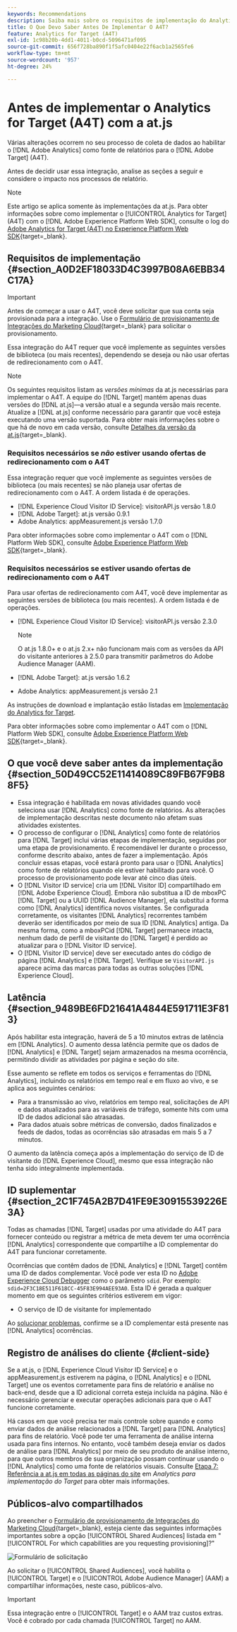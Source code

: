 ```yaml
---
keywords: Recommendations
description: Saiba mais sobre os requisitos de implementação do Analytics for [!DNL Target] (A4T) e o que considerar antes de implementar essa integração.
title: O Que Devo Saber Antes De Implementar O A4T?
feature: Analytics for Target (A4T)
exl-id: 1c98b20b-4dd1-4011-b0cd-5096471af095
source-git-commit: 656f728ba890f1f5afc0404e22f6acb1a2565fe6
workflow-type: tm+mt
source-wordcount: '957'
ht-degree: 24%

---
```


# Antes de implementar o Analytics for Target (A4T) com a at.js

Várias alterações ocorrem no seu processo de coleta de dados ao habilitar o [!DNL Adobe Analytics] como fonte de relatórios para o [!DNL Adobe Target] (A4T).

Antes de decidir usar essa integração, analise as seções a seguir e considere o impacto nos processos de relatório.

>[!NOTE]
>
>Este artigo se aplica somente às implementações da at.js. Para obter informações sobre como implementar o [!UICONTROL Analytics for Target] (A4T) com o [!DNL Adobe Experience Platform Web SDK], consulte o log do [Adobe Analytics for Target (A4T) no Experience Platform Web SDK](https://experienceleague.adobe.com/docs/target-dev/developer/a4t/overview-a4t.html?lang=pt-BR){target=_blank}.

## Requisitos de implementação {#section_A0D2EF18033D4C3997B08A6EBB34C17A}

>[!IMPORTANT]
>
>Antes de começar a usar o A4T, você deve solicitar que sua conta seja provisionada para a integração. Use o [Formulário de provisionamento de Integrações do Marketing Cloud](https://survey.adobe.com/jfe/form/SV_ekBHTLSoP5Zki2y){target=_blank} para solicitar o provisionamento.

Essa integração do A4T requer que você implemente as seguintes versões de biblioteca (ou mais recentes), dependendo se deseja ou não usar ofertas de redirecionamento com o A4T.

>[!NOTE]
>
>Os seguintes requisitos listam as *versões mínimas* da at.js necessárias para implementar o A4T. A equipe do [!DNL Target] mantém apenas duas versões do [!DNL at.js]—a versão atual e a segunda versão mais recente. Atualize a [!DNL at.js] conforme necessário para garantir que você esteja executando uma versão suportada. Para obter mais informações sobre o que há de novo em cada versão, consulte [Detalhes da versão da at.js](https://experienceleague.adobe.com/docs/target-dev/developer/client-side/at-js-implementation/target-atjs-versions.html?lang=pt-BR){target=_blank}.

### Requisitos necessários se *não* estiver usando ofertas de redirecionamento com o A4T

Essa integração requer que você implemente as seguintes versões de biblioteca (ou mais recentes) se não planeja usar ofertas de redirecionamento com o A4T. A ordem listada é de operações.

* [!DNL Experience Cloud Visitor ID Service]: visitorAPI.js versão 1.8.0
* [!DNL Adobe Target]: at.js versão 0.9.1
* Adobe Analytics: appMeasurement.js versão 1.7.0

Para obter informações sobre como implementar o A4T com o [!DNL Platform Web SDK], consulte [Adobe Experience Platform Web SDK](https://experienceleague.adobe.com/docs/target-dev/developer/client-side/aep-web-sdk.html?lang=pt-BR){target=_blank}.

### Requisitos necessários se estiver usando ofertas de redirecionamento com o A4T

Para usar ofertas de redirecionamento com A4T, você deve implementar as seguintes versões de biblioteca (ou mais recentes). A ordem listada é de operações.

* [!DNL Experience Cloud Visitor ID Service]: visitorAPI.js versão 2.3.0

  >[!NOTE]
  >
  >O at.js 1.8.0+ e o at.js 2.x+ não funcionam mais com as versões da API do visitante anteriores à 2.5.0 para transmitir parâmetros do Adobe Audience Manager (AAM).

* [!DNL Adobe Target]: at.js versão 1.6.2

* Adobe Analytics: appMeasurement.js versão 2.1

As instruções de download e implantação estão listadas em [Implementação do Analytics for Target](/help/main/c-integrating-target-with-mac/a4t/a4timplementation.md).

Para obter informações sobre como implementar o A4T com o [!DNL Platform Web SDK], consulte [Adobe Experience Platform Web SDK](https://experienceleague.adobe.com/docs/target-dev/developer/client-side/aep-web-sdk.html?lang=pt-BR){target=_blank}.

## O que você deve saber antes da implementação {#section_50D49CC52E11414089C89FB67F9B88F5}

* Essa integração é habilitada em novas atividades quando você seleciona usar [!DNL Analytics] como fonte de relatórios. As alterações de implementação descritas neste documento não afetam suas atividades existentes.
* O processo de configurar o [!DNL Analytics] como fonte de relatórios para [!DNL Target] inclui várias etapas de implementação, seguidas por uma etapa de provisionamento. É recomendável ler durante o processo, conforme descrito abaixo, antes de fazer a implementação. Após concluir essas etapas, você estará pronto para usar o [!DNL Analytics] como fonte de relatórios quando ele estiver habilitado para você. O processo de provisionamento pode levar até cinco dias úteis.
* O [!DNL Visitor ID service] cria um [!DNL Visitor ID] compartilhado em [!DNL Adobe Experience Cloud]. Embora não substitua a ID de mboxPC [!DNL Target] ou a UUID [!DNL Audience Manager], ela substitui a forma como [!DNL Analytics] identifica novos visitantes. Se configurada corretamente, os visitantes [!DNL Analytics] recorrentes também deverão ser identificados por meio de sua ID [!DNL Analytics] antiga. Da mesma forma, como a mboxPCid [!DNL Target] permanece intacta, nenhum dado de perfil de visitante do [!DNL Target] é perdido ao atualizar para o [!DNL Visitor ID service].
* O [!DNL Visitor ID service] deve ser executado antes do código de página [!DNL Analytics] e [!DNL Target]. Verifique se `VisitorAPI.js` aparece acima das marcas para todas as outras soluções [!DNL Experience Cloud].

## Latência {#section_9489BE6FD21641A4844E591711E3F813}

Após habilitar esta integração, haverá de 5 a 10 minutos extras de latência em [!DNL Analytics]. O aumento dessa latência permite que os dados de [!DNL Analytics] e [!DNL Target] sejam armazenados na mesma ocorrência, permitindo dividir as atividades por página e seção do site.

Esse aumento se reflete em todos os serviços e ferramentas do [!DNL Analytics], incluindo os relatórios em tempo real e em fluxo ao vivo, e se aplica aos seguintes cenários:

* Para a transmissão ao vivo, relatórios em tempo real, solicitações de API e dados atualizados para as variáveis de tráfego, somente hits com uma ID de dados adicional são atrasadas.
* Para dados atuais sobre métricas de conversão, dados finalizados e feeds de dados, todas as ocorrências são atrasadas em mais 5 a 7 minutos.

O aumento da latência começa após a implementação do serviço de ID de visitante do [!DNL Experience Cloud], mesmo que essa integração não tenha sido integralmente implementada.

## ID suplementar  {#section_2C1F745A2B7D41FE9E30915539226E3A}

Todas as chamadas [!DNL Target] usadas por uma atividade do A4T para fornecer conteúdo ou registrar a métrica de meta devem ter uma ocorrência [!DNL Analytics] correspondente que compartilhe a ID complementar do A4T para funcionar corretamente.

Ocorrências que contêm dados de [!DNL Analytics] e [!DNL Target] contêm uma ID de dados complementar. Você pode ver esta ID no [Adobe Experience Cloud Debugger](https://experienceleague.adobe.com/docs/debugger/using/experience-cloud-debugger.html?lang=pt-BR) como o parâmetro `sdid`. Por exemplo: `sdid=2F3C18E511F618CC-45F83E994AEE93A0`. Esta ID é gerada a qualquer momento em que os seguintes critérios estiverem em vigor:

* O serviço de ID de visitante for implementado

Ao [solucionar problemas](/help/main/c-integrating-target-with-mac/a4t/c-a4t-troubleshooting/a4t-troubleshooting.md), confirme se a ID complementar está presente nas [!DNL Analytics] ocorrências.

## Registro de análises do cliente {#client-side}

Se a at.js, o [!DNL Experience Cloud Visitor ID Service] e o appMeasurement.js estiverem na página, o [!DNL Analytics] e o [!DNL Target] une os eventos corretamente para fins de relatório e análise no back-end, desde que a ID adicional correta esteja incluída na página. Não é necessário gerenciar e executar operações adicionais para que o A4T funcione corretamente.

Há casos em que você precisa ter mais controle sobre quando e como enviar dados de análise relacionados a [!DNL Target] para [!DNL Analytics] para fins de relatório. Você pode ter uma ferramenta de análise interna usada para fins internos. No entanto, você também deseja enviar os dados de análise para [!DNL Analytics] por meio de seu produto de análise interno, para que outros membros de sua organização possam continuar usando o [!DNL Analytics] como uma fonte de relatórios visuais. Consulte [Etapa 7: Referência a at.js em todas as páginas do site](/help/main/c-integrating-target-with-mac/a4t/a4timplementation.md#step7) em *Analytics para implementação do Target* para obter mais informações.

## Públicos-alvo compartilhados

Ao preencher o [Formulário de provisionamento de Integrações do Marketing Cloud](https://survey.adobe.com/jfe/form/SV_ekBHTLSoP5Zki2y){target=_blank}, esteja ciente das seguintes informações importantes sobre a opção [!UICONTROL Shared Audiences] listada em &quot;[!UICONTROL For which capabilities are you requesting provisioning]?&quot;

![Formulário de solicitação](/help/main/c-integrating-target-with-mac/a4t/assets/request-form.png)

Ao solicitar o [!UICONTROL Shared Audiences], você habilita o [!UICONTROL Target] e o [!UICONTROL Adobe Audience Manager] (AAM) a compartilhar informações, neste caso, públicos-alvo.

>[!IMPORTANT]
>
>Essa integração entre o [!UICONTROL Target] e o AAM traz custos extras. Você é cobrado por cada chamada [!UICONTROL Target] no AAM.
